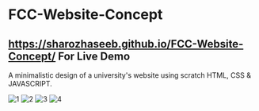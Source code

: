 # FCC-Website-Concept
## https://sharozhaseeb.github.io/FCC-Website-Concept/ **For Live Demo**
A minimalistic design of a university's website using scratch HTML, CSS &amp; JAVASCRIPT.

![1](https://user-images.githubusercontent.com/83841336/140895188-92a9550e-8f10-4fa1-96f7-92f21071e22d.PNG)
![2](https://user-images.githubusercontent.com/83841336/140895179-490e58ce-b8b6-4abb-822a-9eba25434f3c.PNG)
![3](https://user-images.githubusercontent.com/83841336/140895526-69d0890e-2737-4468-b295-03aca5648017.PNG)
![4](https://user-images.githubusercontent.com/83841336/140895519-c7ab8170-0fce-46aa-bcc9-e5d63a963f9f.PNG)
